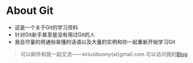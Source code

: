 # About Git

* 这是一个关于Git的学习资料
* 针对Git新手甚至是没有用过Git的人
* 我会尽量的用通俗易懂的话语以及大量的实例和你一起重新开始学习Git

> 可以邮件和我一起交流——siriusibunny(at)gmail.com
> 可以访问我的[Blog](www.skzsr.com)
